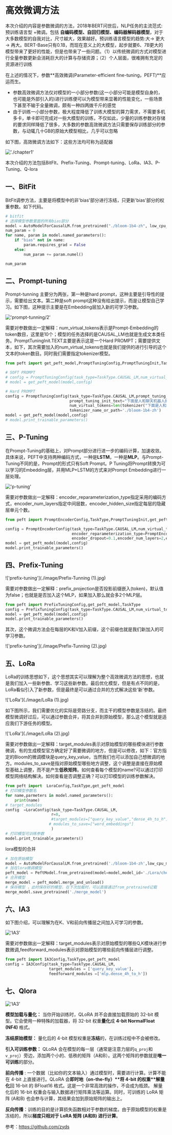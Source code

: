 # 高效微调方法

本次介绍的内容是参数微调的方法，2018年BERT问世后，NLP任务的主流范式:预训练语言型 +微调。包括 **自编码模型、自回归模型、编码器解码器模型**，对于大多数模型的自我对比，尺寸越大，效果越好。预训练语言模型的趋势:大→ 更大→ 再大。BERT-Base只有0.1B，而现在意义上的大模型，起步就要6、7B更大的模型带来了更好的性能，但是也带来了一些问题。（1）以传统微调的方式对模型进行全量参数更新会消耗巨大的计算与存储资源；（2）个人层面，很难拥有充足的资源进行训练

在上述的情况下，参数**高效微调(Parameter-efficient fine-tuning，PEFT)**应运而生。

* 参数高效微调方法仅对模型的一小部分参数(这一小部分可能是模型自身的，也可能是外部引入的)进行训练便可以为模型带来显著的性能变化，一些场景下甚至不输于全量微调，颇有一种四两拨千斤的感觉
* 由于训练一小部分参数，极大程度降低了训练大模型的算力需求，不需要多机多卡，单卡即可完成对一些大模型的训练，不仅如此，少量的训练参数对存储的要求同样降低了很多，大多数的参数高效微调方法只需要保存训练部分的参数，与动辄几十GB的原始大模型相比，几乎可以忽略



如下图，高效微调方法如下：这些方法均可称为适配器

!['./chapter1'](./image/chatper1.jpg)

本次介绍的方法包括BitFIt、Prefix-Tuning、Prompt-tuning、LoRa、IA3、P-Tuning、Q-lora



## 一、BitFit

BitFit调参方法，主要是将模型中的非'bias'部分进行冻结，只更新'bias'部分的权重参数。如下代码。

```python
# bitfit
# 选择模型参数里面的所有bias部分
model = AutoModelForCausalLM.from_pretrained("./bloom-1b4-zh", low_cpu_mem_usage=True)
num_param = 0
for name, param in model.named_parameters():
    if "bias" not in name:
        param.requires_grad = False
    else:
        num_param += param.numel()

num_param
```

## 二、Prompt-tuning

Prompt-tunning 主要分为两张，第一种是hard prompt，这种主要是引导性的提示，需要给出文本。第二种是soft prompt这种没有给出提示，而是让模型自己学习。如下图，这种提示主要是在Embedding层加入新的可学习参数。

!['prompt-tunning/2'](./image/prompt-tunning.jpg)

需要对参数做出一定解释：num_virtual_tokens表示是Prompt-Embedding的token数目，这里是10个；模型的任务选择的是CAUSAL_LM也就是生成文本类任务。PromptTuningInit.TEXT主要是表示这是一个Hard PROMPT；需要提供文本，如下，其次需要加入的num_virtual_tokens也就是我们提供的进行引导的这个文本的token数目。同时我们需要指定tokenizer模型。

```python
from peft import get_peft_model,PromptTuningConfig,PromptTuningInit,TaskType

# SOFT PROMPT 
# config = PromptTuningConfig(task_type=TaskType.CAUSAL_LM,num_virtual_tokens=10)
# model = get_peft_model(model,config)

# Hard PROMPT
config = PromptTuningConfig(task_type=TaskType.CAUSAL_LM,prompt_tuning_init=PromptTuningInit.TEXT,
                            prompt_tuning_init_text="下面是人和聊天机器人的对话。",
                            num_virtual_tokens=len(tokenizer("下面是人和聊天机器人的对话。")['input_ids']),
                            tokenizer_name_or_path='./bloom-1b4-zh')
model = get_peft_model(model,config)
# model.print_trainable_parameters()
```



## 三、P-Tuning

在Prompt-Tuning的基础上，对Prompt部分进行进一步的编码计算，加速收敛。具体来说，PEFT中支持两种编码方式，一种是**LSTM**，一种是**MLP**。与Prompt-Tuning不同的是，Prompt的形式只有Soft Prompt。P Tuning将Prompt转换为可以学习的Embedding层，并用MLP+LSTM的方式来对Prompt Embedding进行一层处理。

!['p-tuning'](./image/p-tuning.jpg)

需要对参数做出一定解释：encoder_reparameterization_type指定采用的编码方式，encoder_num_layers指定中间层数，encoder_hidden_size指定每层的隐藏层单元个数。

```python
from peft import PromptEncoderConfig,TaskType,PromptTuningInit,get_peft_model,PromptEncoderReparameterizationType

config = PromptEncoderConfig(task_type=TaskType.CAUSAL_LM,num_virtual_tokens=10,
                             encoder_reparameterization_type=PromptEncoderReparameterizationType.LSTM,
                             encoder_dropout=0.1,encoder_num_layers=2,encoder_hidden_size=1024)
model = get_peft_model(model,config)
model.print_trainable_parameters()
```

## 四、Prefix-Tuning

!['prefix-tuning'](./image/Prefix-Tunning (1).jpg)

需要对参数做出一定解释：prefix_projection是否投影前缀嵌入(token)，默认值为false；也就是是否加入这个MLP，如果加入那么就会多2个MLP层。

```python
from peft import PrefixTuningConfig,get_peft_model,TaskType
config = PrefixTuningConfig(task_type=TaskType.CAUSAL_LM,num_virtual_tokens=10,prefix_projection=True)
model = get_peft_model(model,config)
model.print_trainable_parameters()
```

其次，这个微调方法会在每层的K和V加入前缀，这个前缀也就是我们新加入的可学习参数。

!['prefix-tuning'](./image/Prefix-Tunning (2).jpg)

## 五、LoRa

LoRa的训练思想如下，这个思想其实可以理解为整个高效微调方法的思想，也就是我们加入一些新参数、学习这些新参数。最后优化模型，但是有点不同的是，LoRa看似引入了新参数，但是最终是可以通过合并的方式解决这些‘新’参数。

!['LoRa'](./image/LoRa (1).jpg)

如下图所示，我们需要优化的实际是旁路分支，而主干的模型参数是冻结的。最终模型微调好过后，可以通过参数合并，将其合并到原始模型，那么这个模型就是适应我们下游任务的模型。

!['LoRa'](./image/LoRa (2).jpg)

需要对参数做出一定解释：target_modules表示对原始模型的哪些模块进行参数微调，有的生成模型官方确定好了需要微调的地方，但是可以修改，如下：官方指定的Bloom的微调模块是query_key_value，当然我们也可以添加自己想微调的地方。modules_to_save是指对原始模型哪些地方调整，这个调整是直接在原始模型基础上调整，而不是产生**低秩矩阵**。如何查看每个模型的name?可以通过打印模型网络结构解决。如何查看是否调整正确？可以打印模型的训练参数解决。

```python
from peft import  LoraConfig,TaskType,get_peft_model
# 打印模型参数名
for name,parmeters in model.named_parameters():
    print(name)
# target_modules
config  =LoraConfig(task_type=TaskType.CAUSAL_LM,
                    r=8,
                    #target_modules=["query_key_value","dense_4h_to_h"],
                   # modules_to_save=["word_embeddings"]
                    )
# 打印模型可训练参数
model.print_trainable_parameters()
```

lora模型的合并

```python
# 加在原始模型
model = AutoModelForCausalLM.from_pretrained('./bloom-1b4-zh',low_cpu_mem_usage=True)
# 加在lora微调模型
peft_model = PeftModel.from_pretrained(model=model,model_id='./Lora/checkpoint-100')
# 合并模型
merge_model = peft_model.merge_and_unload()
# 保存模型 ，此时保存好的模型，在下次加载时，可以直接通过from_pretrained记载
merge_model.save_pretrained('./merge_model')
```



## 六、IA3

如下图介绍，可以理解为在K、V和前向传播层之间加入可学习的参数。

!['IA3'](./image/IA3.jpg)

需要对参数做出一定解释：target_modules表示对原始模型的哪些Q,K模块进行参数微调,feedforward_modules表示对原始模型的哪些前向传播层进行调整。

```python
from peft import IA3Config,TaskType,get_peft_model
config = IA3Config(task_type=TaskType.CAUSAL_LM,
                   target_modules = ['query_key_value'],
                   feedforward_modules =['mlp.dense_4h_to_h'])
```



## 七、Qlora

!['IA3'](./image/q-lora.png)

**模型加载与量化：** 当你开始训练时，QLoRA 并不会直接加载原始的 32-bit 模型。它会使用一种特殊的加载器，将 32-bit 权重**量化**成 **4-bit NormalFloat (NF4)** 格式。

**冻结原始模型：** 量化后的 4-bit 模型权重是**冻结**的，在训练过程中不会被修改。

**引入可训练参数：** QLoRA 会在模型的每一层（通常是注意力层的`q_proj`和`v_proj`）旁边，添加两个小的、低秩的矩阵（A和B）。这两个矩阵的参数就是**唯一可训练**的部分。

**前向传播** : 一个数据（比如你的文本输入）通过模型时，需要进行计算。计算不能在 4-bit 上直接进行。QLoRA 会**即时地（on-the-fly）\**将 4-bit 的权重\**解量化**回 16-bit 的 BFloat16 格式。这是一个非常高效的操作，不会成为瓶颈。 解量化后的 16-bit 权重会与输入数据进行矩阵乘法等运算。同时，可训练的 LoRA 矩阵 (A和B) 也会参与计算，其结果会加到原始矩阵的输出上。

**反向传播**：训练的目的是计算损失函数相对于参数的梯度。由于原始模型的权重是冻结的，所以**梯度只相对于 LoRA 矩阵 (A和B) 进行计算**。





参考：https://github.com/zyds

